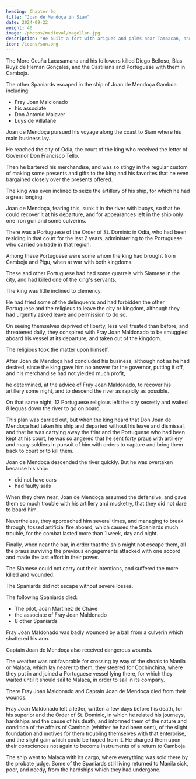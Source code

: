 ```yaml
---
heading: Chapter 6q
title: "Joan de Mendoça in Siam"
date: 2024-09-22
weight: 46
image: /photos/medieval/magellan.jpg
description: "He built a fort with arigues and palms near Tampacan, and founded a Spanish settlement which he named Murcia"
icon: /icons/sun.png
---
```



The Moro Ocuña Lacasamana and his followers killed Diego Belloso, Blas Ruyz de Hernan Gonçales, and the Castilians and Portuguese with them in Camboja.



The other Spaniards escaped in the ship of Joan de Mendoça Gamboa including:
- Fray Joan Malclonado
- his associate
- Don Antonio Malaver
- Luys de Villafañe

 <!-- by embarking with him in his vessel, descended the river with his vessel toward the sea, defending themselves against some Cambodian and Malayan praus which pursued them until they crossed the bar.  -->

Joan de Mendoça pursued his voyage along the coast to Siam where his main business lay.

He reached the city of Odia, the court of the king who received the letter of Governor Don Francisco Tello.

<!-- , although with less pomp and courtesy than Joan de Mendoça wished. -->

Then he bartered his merchandise, and was so stingy in the regular custom of making some presents and gifts to the king and his favorites that he even bargained closely over the presents offered. 

The king was even inclined to seize the artillery of his ship, for which he had a great longing. 

Joan de Mendoça, fearing this, sunk it in the river with buoys, so that he could recover it at his departure, and for appearances left in the ship only one iron gun and some culverins. 

There was a Portuguese of the Order of St. Dominic in Odia, who had been residing in that court for the last 2 years, administering to the Portuguese who carried on trade in that region. 

Among these Portuguese were some whom the king had brought from Camboja and Pigu, when at war with both kingdoms. 

These and other Portuguese had had some quarrels with Siamese in the city, and had killed one of the king's servants. 

The king was little inclined to clemency. 

He had fried some of the delinquents and had forbidden the other Portuguese and the religious to leave the city or kingdom, although they had urgently asked leave and permission to do so. 

On seeing themselves deprived of liberty, less well treated than before, and threatened daily, they conspired with Fray Joan Maldonado to be smuggled aboard his vessel at its departure, and taken out of the kingdom.

The religious took the matter upon himself. 

After Joan de Mendoça had concluded his business, although not as he had desired, since the king gave him no answer for the governor, putting it off, and his merchandise had not yielded much profit,

he determined, at the advice of Fray Joan Maldonado, to recover his artillery some night, and to descend the river as rapidly as possible.

On that same night, 12 Portuguese religious left the city secretly and waited 8 leguas down the river to go on board. 

This plan was carried out, but when the king heard that Don Joan de Mendoça had taken his ship and departed without his leave and dismissal, and that he was carrying away the friar and the Portuguese who had been kept at his court, he was so angered that he sent forty praus with artillery and many soldiers in pursuit of him with orders to capture and bring them back to court or to kill them.

Joan de Mendoça descended the river quickly. But he was overtaken because his ship:
- did not have oars
- had faulty sails

<!-- The distance to cover was more than 70 leguas. 

So  he was overtaken by the Siamese in the river. -->

When they drew near, Joan de Mendoça assumed the defensive, and gave them so much trouble with his artillery and musketry, that they did not dare to board him.

Nevertheless, they approached him several times, and managing to break through, tossed artificial fire aboard, which caused the Spaniards much trouble, for the combat lasted more than 1 week, day and night.

Finally, when near the bar, in order that the ship might not escape them, all the praus surviving the previous engagements attacked with one accord and made the last effort in their power.

The Siamese could not carry out their intentions, and suffered the more killed and wounded.

The Spaniards did not escape without severe losses.

The following Spaniards died:
- The pilot, Joan Martinez de Chave
- the associate of Fray Joan Maldonado
- 8 other Spaniards

Fray Joan Maldonado was badly wounded by a ball from a culverin which shattered his arm.

Captain Joan de Mendoça also received dangerous wounds.

<!-- Thereupon the Siamese reascended the river, and the ship put to sea badly misused. -->

The weather was not favorable for crossing by way of the shoals to Manila or Malaca, which lay nearer to them, they steered for Cochinchina, where they put in and joined a Portuguese vessel lying there, for which they waited until it should sail to Malaca, in order to sail in its company.

There Fray Joan Maldonado and Captain Joan de Mendoça died from their wounds.

Fray Joan Maldonado left a letter, written a few days before his death, for his superior and the Order of St. Dominic, in which he related his journeys, hardships and the cause of his death; and informed them of the nature and condition of the affairs of Camboja (whither he had been sent), of the slight foundation and motives for them troubling themselves with that enterprise, and the slight gain which could be hoped from it. He charged them upon their consciences not again to become instruments of a return to Camboja.

The ship went to Malaca with its cargo, where everything was sold there by the probate judge. Some of the Spaniards still living returned to Manila sick, poor, and needy, from the hardships which they had undergone.


